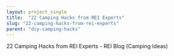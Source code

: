 ```yaml
---
layout: project_single
title:  "22 Camping Hacks from REI Experts"
slug: "22-camping-hacks-from-rei-experts"
parent: "diy-camping-hacks"
---
```

22 Camping Hacks from REI Experts - REI Blog (Camping Ideas)